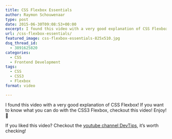 ```yaml
---
title: CSS Flexbox Essentials
author: Raymon Schouwenaar
type: post
date: 2015-06-30T09:08:53+00:00
excerpt: I found this video with a very good explanation of CSS Flexbox! If you want to know what you can do with the CSS3 Flexbox, checkout this video! Enjoy! :-)
url: /css-flexbox-essentials/
featured_image: css-flexbox-essentials-825x510.jpg
dsq_thread_id:
  - 3891625820
categories:
  - CSS
  - Frontend Development
tags:
  - CSS
  - CSS3
  - Flexbox
format: video

---
```

I found this video with a very good explanation of CSS Flexbox! If you want to know what you can do with the CSS3 Flexbox, checkout this video! Enjoy! 🙂

<span class="embed-youtube" style="text-align:center; display: block;"></span>

If you liked this video? Checkout the <a href="https://www.youtube.com/channel/UCyIe-61Y8C4_o-zZCtO4ETQ" target="_blank">youtube channel DevTips</a>, it&#8217;s worth checking!